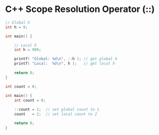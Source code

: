 # C++ Scope Resolution Operator (::)

```cpp
// Global h
int h = 9;

int main() {

    // Local h
    int h = 999;

    printf( "Global: %d\n", ::h ); // get global h
    printf( "Local:  %d\n", h );   // get local h
    
    return 0;
}
```

```cpp
int count = 0;
 
int main() {
    int count = 0;

    ::count = 1;  // set global count to 1
    count   = 2;  // set local count to 2

    return 0;
}
```
